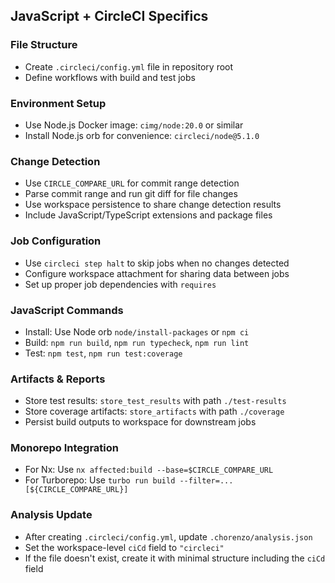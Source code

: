 ## JavaScript + CircleCI Specifics

### File Structure
- Create `.circleci/config.yml` file in repository root
- Define workflows with build and test jobs

### Environment Setup
- Use Node.js Docker image: `cimg/node:20.0` or similar
- Install Node.js orb for convenience: `circleci/node@5.1.0`

### Change Detection
- Use `CIRCLE_COMPARE_URL` for commit range detection
- Parse commit range and run git diff for file changes
- Use workspace persistence to share change detection results
- Include JavaScript/TypeScript extensions and package files

### Job Configuration
- Use `circleci step halt` to skip jobs when no changes detected
- Configure workspace attachment for sharing data between jobs
- Set up proper job dependencies with `requires`

### JavaScript Commands
- Install: Use Node orb `node/install-packages` or `npm ci`
- Build: `npm run build`, `npm run typecheck`, `npm run lint`
- Test: `npm test`, `npm run test:coverage`

### Artifacts & Reports
- Store test results: `store_test_results` with path `./test-results`
- Store coverage artifacts: `store_artifacts` with path `./coverage`
- Persist build outputs to workspace for downstream jobs

### Monorepo Integration
- For Nx: Use `nx affected:build --base=$CIRCLE_COMPARE_URL`
- For Turborepo: Use `turbo run build --filter=...[${CIRCLE_COMPARE_URL}]`

### Analysis Update
- After creating `.circleci/config.yml`, update `.chorenzo/analysis.json`
- Set the workspace-level `ciCd` field to `"circleci"`
- If the file doesn't exist, create it with minimal structure including the `ciCd` field